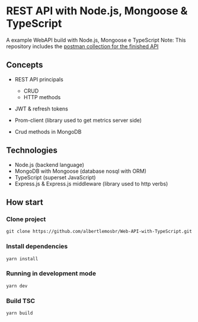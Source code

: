 # REST API with Node.js, Mongoose & TypeScript

A example WebAPI build with Node.js, Mongoose e TypeScript
Note: This repository includes the [postman collection for the finished API](postman_collection.json)

## Concepts
* REST API principals
    * CRUD
    * HTTP methods

* JWT & refresh tokens
* Prom-client (library used to get metrics server side)
* Crud methods in MongoDB


## Technologies

<a href="https://img.shields.io/badge/Node.js-43853D?style=for-the-badge&logo=node.js&logoColor=white"> <a/>

* Node.js (backend language)
* MongoDB with Mongoose (database nosql with ORM)
* TypeScript (superset JavaScript)
* Express.js & Express.js middleware (library used to http verbs)

## How start
### Clone project
```
git clone https://github.com/albertlemosbr/Web-API-with-TypeScript.git
```

### Install dependencies
```
yarn install
```

### Running in development mode
```
yarn dev
```

### Build TSC
```
yarn build
```

